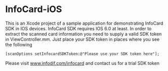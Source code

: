 # InfoCard-iOS
This is an Xcode project of a sample application for demonstrating InfoCard SDK in IOS devices. InfoCard SDK requires IOS 6.0 at least. 
In order to extract the scanned card information you need to supply a valid SDK token in ViewController.mm. 
Just place your SDK token in places where you see the following
```
[scanOptions setInfocardSDKToken:@"Please use your SDK token here"];
```
Please visit www.infodif.com/infocard and contact us for a trial SDK token 
